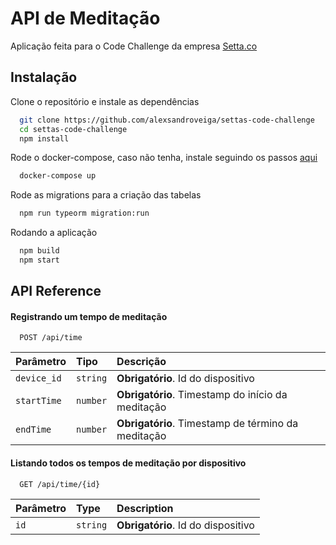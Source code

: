 
# API de Meditação

Aplicação feita para o Code Challenge da empresa [Setta.co](https://setta.co)


## Instalação

Clone o repositório e instale as dependências

```bash 
  git clone https://github.com/alexsandroveiga/settas-code-challenge
  cd settas-code-challenge
  npm install
```

Rode o docker-compose, caso não tenha, instale seguindo os passos [aqui](https://docs.docker.com/compose/install/)

```bash 
  docker-compose up
```

Rode as migrations para a criação das tabelas

```bash 
  npm run typeorm migration:run
```

Rodando a aplicação
```bash 
  npm build
  npm start
```
    
## API Reference

#### Registrando um tempo de meditação

```http
  POST /api/time
```

| Parâmetro   | Tipo     | Descrição                                          |
| :---------- | :------- | :------------------------------------------------- |
| `device_id` | `string` | **Obrigatório**. Id do dispositivo                 |
| `startTime` | `number` | **Obrigatório**. Timestamp do início da meditação  |
| `endTime`   | `number` | **Obrigatório**. Timestamp de término da meditação |

#### Listando todos os tempos de meditação por dispositivo

```http
  GET /api/time/{id} 
```

| Parâmetro | Type     | Description                          |
| :-------- | :------- | :----------------------------------- |
| `id`      | `string` | **Obrigatório**. Id do dispositivo   |

  